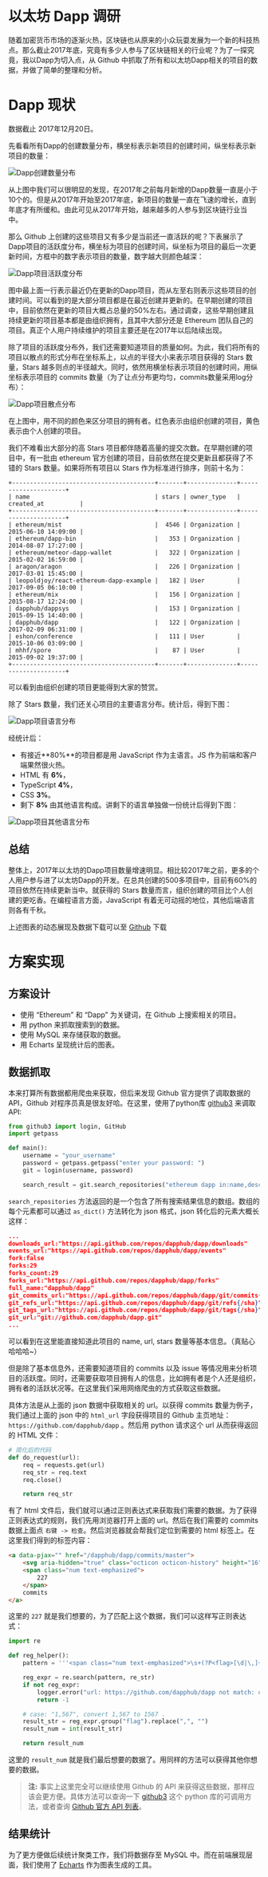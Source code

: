 # **以太坊 Dapp 调研**
随着加密货币市场的逐渐火热，区块链也从原来的小众玩耍发展为一个新的科技热点。那么截止2017年底，究竟有多少人参与了区块链相关的行业呢？为了一探究竟，我以Dapp为切入点，从 Github 中抓取了所有和以太坊Dapp相关的项目的数据，并做了简单的整理和分析。


# **Dapp 现状**
数据截止 2017年12月20日。

先看看所有Dapp的创建数量分布，横坐标表示新项目的创建时间，纵坐标表示新项目的数量：

![Dapp创建数量分布](https://github.com/heeeeeng/my_docs/blob/master/ethereum_dapp/img/line_createnum.png?raw=true)

从上图中我们可以很明显的发现，在2017年之前每月新增的Dapp数量一直是小于10个的。但是从2017年开始至2017年底，新项目的数量一直在飞速的增长，直到年底才有所缓和。由此可见从2017年开始，越来越多的人参与到区块链行业当中。

那么 Github 上创建的这些项目又有多少是当前还一直活跃的呢？下表展示了Dapp项目的活跃度分布，横坐标为项目的创建时间，纵坐标为项目的最后一次更新时间，方框中的数字表示项目的数量，数字越大则颜色越深：

![Dapp项目活跃度分布](https://github.com/heeeeeng/my_docs/blob/master/ethereum_dapp/img/heat_active_projects.png?raw=true)

图中最上面一行表示最近仍在更新的Dapp项目，而从左至右则表示这些项目的创建时间。可以看到的是大部分项目都是在最近创建并更新的。在早期创建的项目中，目前依然在更新的项目大概占总量的50%左右。通过调查，这些早期创建且持续更新的项目基本都是由组织拥有，且其中大部分还是 Ethereum 团队自己的项目。真正个人用户持续维护的项目主要还是在2017年以后陆续出现。

除了项目的活跃度分布外，我们还需要知道项目的质量如何。为此，我们将所有的项目以散点的形式分布在坐标系上，以点的半径大小来表示项目获得的 Stars 数量，Stars 越多则点的半径越大。同时，依然用横坐标表示项目的创建时间，用纵坐标表示项目的 commits 数量（为了让点分布更均匀，commits数量采用log分布）：

![Dapp项目散点分布](https://github.com/heeeeeng/my_docs/blob/master/ethereum_dapp/img/scatter_all_repo.png?raw=true)

在上图中，用不同的颜色来区分项目的拥有者。红色表示由组织创建的项目，黄色表示由个人创建的项目。

我们不难看出大部分的高 Stars 项目都伴随着高量的提交次数。在早期创建的项目中，有一批由 ethereum 官方创建的项目，目前依然在提交更新且都获得了不错的 Stars 数量。如果将所有项目以 Stars 作为标准进行排序，则前十名为：
```
+----------------------------------------+-------+--------------+---------------------+
| name                                   | stars | owner_type   | created_at          |
+----------------------------------------+-------+--------------+---------------------+
| ethereum/mist                          |  4546 | Organization | 2015-06-10 14:09:00 |
| ethereum/dapp-bin                      |   353 | Organization | 2014-08-07 17:27:00 |
| ethereum/meteor-dapp-wallet            |   322 | Organization | 2015-02-02 16:59:00 |
| aragon/aragon                          |   226 | Organization | 2017-03-01 15:45:00 |
| leopoldjoy/react-ethereum-dapp-example |   182 | User         | 2017-09-05 06:10:00 |
| ethereum/mix                           |   156 | Organization | 2015-08-17 12:24:00 |
| dapphub/dappsys                        |   153 | Organization | 2015-09-15 14:40:00 |
| dapphub/dapp                           |   122 | Organization | 2017-02-09 06:31:00 |
| eshon/conference                       |   111 | User         | 2015-10-06 03:09:00 |
| mhhf/spore                             |    87 | User         | 2015-09-02 19:37:00 |
+----------------------------------------+-------+--------------+---------------------+
```
可以看到由组织创建的项目更能得到大家的赞赏。

除了 Stars 数量，我们还关心项目的主要语言分布。统计后，得到下图：

![Dapp项目语言分布](https://github.com/heeeeeng/my_docs/blob/master/ethereum_dapp/img/pie_language.png?raw=true)

经统计后：
- 有接近**80%**的项目都是用 JavaScript 作为主语言。JS 作为前端和客户端果然很火热。  
- HTML 有 **6%**，  
- TypeScript **4%**，  
- CSS **3%**。  
- 剩下 **8%** 由其他语言构成。讲剩下的语言单独做一份统计后得到下图：

![Dapp项目其他语言分布](https://github.com/heeeeeng/my_docs/blob/master/ethereum_dapp/img/pie_other_language.png?raw=true)

## **总结**
整体上，2017年以太坊的Dapp项目数量增速明显。相比较2017年之前，更多的个人用户参与进了以太坊Dapp的开发。在总共创建的500多项目中，目前有60%的项目依然在持续更新当中。就获得的 Stars 数量而言，组织创建的项目比个人创建的更吃香。在编程语言方面，JavaScript 有着无可动摇的地位，其他后端语言则各有千秋。

上述图表的动态展现及数据下载可以至 [Github](https://github.com/heeeeeng/my_docs/tree/master/ethereum_dapp/data_viewer) 下载


# **方案实现**

## **方案设计**
- 使用 “Ethereum” 和 “Dapp” 为关键词，在 Github 上搜索相关的项目。
- 用 python 来抓取搜索到的数据。
- 使用 MySQL 来存储获取的数据。
- 用 Echarts 呈现统计后的图表。

## **数据抓取**

本来打算所有数据都用爬虫来获取，但后来发现 Github 官方提供了调取数据的 API，Github 对程序员真是很友好哈。在这里，使用了python库 [github3](https://github.com/sigmavirus24/github3.py) 来调取 API:

```python
from github3 import login, GitHub
import getpass

def main():
    username = "your_username"
    password = getpass.getpass("enter your password: ")
    git = login(username, password)

    search_result = git.search_repositories("ethereum dapp in:name,description ")
```

`search_repositories` 方法返回的是一个包含了所有搜索结果信息的数组。数组的每个元素都可以通过 `as_dict()` 方法转化为 json 格式，json 转化后的元素大概长这样：

```json
...
downloads_url:"https://api.github.com/repos/dapphub/dapp/downloads"
events_url:"https://api.github.com/repos/dapphub/dapp/events"
fork:false
forks:29
forks_count:29
forks_url:"https://api.github.com/repos/dapphub/dapp/forks"
full_name:"dapphub/dapp"
git_commits_url:"https://api.github.com/repos/dapphub/dapp/git/commits{/sha}"
git_refs_url:"https://api.github.com/repos/dapphub/dapp/git/refs{/sha}"
git_tags_url:"https://api.github.com/repos/dapphub/dapp/git/tags{/sha}"
git_url:"git://github.com/dapphub/dapp.git"
...
```
可以看到在这里能直接知道此项目的 name, url, stars 数量等基本信息。（真贴心哈哈哈~）  

但是除了基本信息外，还需要知道项目的 commits 以及 issue 等情况用来分析项目的活跃度。同时，还需要获取项目拥有人的信息，比如拥有者是个人还是组织，拥有者的活跃状况等。在这里我们采用网络爬虫的方式获取这些数据。

具体方法是从上面的 json 数据中获取相关的 url。以获得 commits 数量为例子，我们通过上面的 json 中的 `html_url` 字段获得项目的 Github 主页地址：`https://github.com/dapphub/dapp` 。然后用 python 请求这个 url 从而获得返回的 HTML 文件：
```python
# 简化后的代码
def do_request(url):
    req = requests.get(url)
    req_str = req.text
    req.close()

    return req_str
```
有了 html 文件后，我们就可以通过正则表达式来获取我们需要的数据。为了获得正则表达式的规则，我们先用浏览器打开上面的 url。然后在我们需要的 commits 数据上面点 `右键 -> 检查`。然后浏览器就会帮我们定位到需要的 html 标签上。在这里我们得到的标签内容：

```html
<a data-pjax="" href="/dapphub/dapp/commits/master">
    <svg aria-hidden="true" class="octicon octicon-history" height="16" version="1.1" viewBox="0 0 14 16" width="14"><path fill-rule="evenodd" d="M8 13H6V6h5v2H8v5zM7 1C4.81 1 2.87 2.02 1.59 3.59L0 2v4h4L2.5 4.5C3.55 3.17 5.17 2.3 7 2.3c3.14 0 5.7 2.56 5.7 5.7s-2.56 5.7-5.7 5.7A5.71 5.71 0 0 1 1.3 8c0-.34.03-.67.09-1H.08C.03 7.33 0 7.66 0 8c0 3.86 3.14 7 7 7s7-3.14 7-7-3.14-7-7-7z"></path></svg>
    <span class="num text-emphasized">
        227
    </span>
    commits
</a>
```
这里的 `227` 就是我们想要的，为了匹配上这个数据，我们可以这样写正则表达式：
```python
import re

def reg_helper():
    pattern = '''<span class="num text-emphasized">\s+(?P<flag>[\d|\,]+)\s+</span>\s+commits.*\s+'''

    reg_expr = re.search(pattern, re_str)
    if not reg_expr:
        logger.error("url: https://github.com/dapphub/dapp not match: commits")
        return -1

    # case: "1,567", convert 1,567 to 1567 .
    result_str = reg_expr.group("flag").replace(",", "")
    result_num = int(result_str)

    return result_num
```
这里的 `result_num` 就是我们最后想要的数据了。用同样的方法可以获得其他你想要的数据。

> **注:** 事实上这里完全可以继续使用 Github 的 API 来获得这些数据，那样应该会更方便。具体方法可以查询一下 [github3](https://github.com/sigmavirus24/github3.py) 这个 python 库的可调用方法，或者查询 [Github 官方 API 列表](https://developer.github.com/v3/)。


## **结果统计**

为了更方便做后续统计聚类工作，我们将数据存至 MySQL 中。而在前端展现层面，我们使用了 [Echarts](http://echarts.baidu.com/) 作为图表生成的工具。

